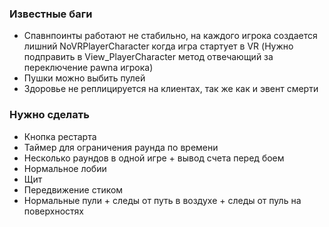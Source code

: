 ### Известные баги

- Спавнпоинты работают не стабильно, на каждого игрока создается лишний NoVRPlayerCharacter когда игра стартует в VR (Нужно подправить в View_PlayerCharacter метод отвечающий за переключение pawnа игрока)
- Пушки можно выбить пулей
- Здоровье не реплицируется на клиентах, так же как и эвент смерти


### Нужно сделать

- Кнопка рестарта
- Таймер для ограничения раунда по времени
- Несколько раундов в одной игре + вывод счета перед боем
- Нормальное лобии
- Щит
- Передвижение стиком
- Нормальные пули + следы от путь в воздухе + следы от пуль на поверхностях